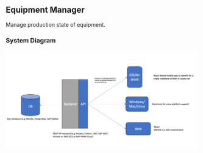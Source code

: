 ## Equipment Manager

Manage production state of equipment.

### System Diagram
![image info](./diagrams/system-diagram.png)